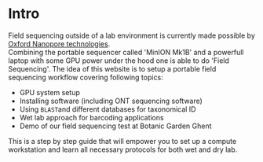 # Intro  

Field sequencing outside of a lab environment is currently made possible by [Oxford Nanopore technologies](https://nanoporetech.com/).  
Combining the portable sequencer called 'MinION Mk1B' and a powerfull laptop with some GPU power under the hood one is able to do 'Field Sequencing'.
The idea of this website is to setup a portable field sequencing workflow covering following topics:  
 
- GPU system setup  
- Installing software (including ONT sequencing software)  
- Using `BLAST`and different databases for taxonomical ID  
- Wet lab approach for barcoding applications
- Demo of our field sequencing test at Botanic Garden Ghent  


This is a step by step guide that will empower you to set up a compute workstation and learn all necessary protocols for both wet and dry lab.